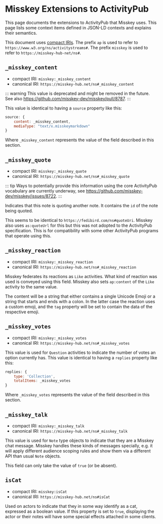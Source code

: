 # Misskey Extensions to ActivityPub

This page documents the extensions to ActivityPub that Misskey uses. This page lists some context items defined in JSON-LD contexts and explains their semantics.

This document uses [compact IRIs](https://www.w3.org/TR/json-ld/#dfn-compact-iri).
The prefix `ap` is used to refer to `https://www.w3.org/ns/activitystreams#`.
The prefix `misskey` is used to refer to `https://misskey-hub-net/ns#`.

## `_misskey_content`

- compact IRI: `misskey:_misskey_content`
- canonical IRI: `https://misskey-hub.net/ns#_misskey_content`

::: warning
This value is deprecated and might be removed in the future.
See also <https://github.com/misskey-dev/misskey/pull/8787>.
:::

This value is identical to having a `source` property like this:

```js
source: {
	content: _misskey_content,
	mediaType: "text/x.misskeymarkdown"
}
```

Where `_misskey_content` represents the value of the field described in this section.

## `_misskey_quote`

- compact IRI: `misskey:_misskey_quote`
- canonical IRI: `https://misskey-hub.net/ns#_misskey_quote`

::: tip
Ways to potentially provide this information using the core ActivityPub vocabulary are currently underway, see <https://github.com/misskey-dev/misskey/issues/8722>.
:::

Indicates that this note is quoting another note. It contains the `id` of the note being quoted.

This seems to be identical to `https://fedibird.com/ns#quoteUri`.
Misskey also uses `as:quoteUrl` for this but this was not adopted to the ActivityPub specification.
This is for compatibility with some other ActivityPub programs that operate using this.

## `_misskey_reaction`

- compact IRI: `misskey:_misskey_reaction`
- canonical IRI: `https://misskey-hub.net/ns#_misskey_reaction`

Misskey federates its reactions as `Like` activities.
What kind of reaction was used is conveyed using this field.
Misskey also sets `ap:content` of the `Like` activity to the same value.

The content will be a string that either contains a single Unicode Emoji or a string that starts and ends with a colon. In the latter case the reaction uses a custom emoji, and the `tag` property will be set to contain the data of the respective emoji.

## `_misskey_votes`

- compact IRI: `misskey:_misskey_votes`
- canonical IRI: `https://misskey-hub.net/ns#_misskey_votes`

This value is used for `Question` activities to indicate the number of votes an option currently has.
This value is identical to having a `replies` property like this:

```js
replies: {
	type: 'Collection',
	totalItems: _misskey_votes
}
```

Where `_misskey_votes` represents the value of the field described in this section.

## `_misskey_talk`

- compact IRI: `misskey:_misskey_talk`
- canonical IRI: `https://misskey-hub.net/ns#_misskey_talk`

This value is used for `Note` type objects to indicate that they are a Misskey chat message.
Misskey handles these kinds of messages specially, e.g. it will apply different audience scoping rules and show them via a different API than usual `Note` objects.

This field can only take the value of `true` (or be absent).

<a name="isCat" />

## `isCat`

- compact IRI: `misskey:isCat`
- canonical IRI: `https://misskey-hub.net/ns#isCat`

Used on actors to indicate that they in some way identify as a cat, expressed as a boolean value.
If this property is set to `true`, displaying the actor or their notes will have some special effects attached in some clients.
